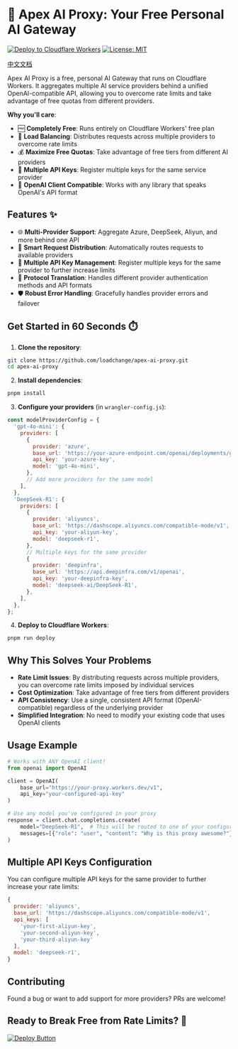 # 🚀 Apex AI Proxy: Your Free Personal AI Gateway

[![Deploy to Cloudflare Workers](https://img.shields.io/badge/Deploy%20to-CF%20Workers-%23F38020?style=for-the-badge&logo=cloudflare)](https://dash.cloudflare.com/?to=/:account/workers-and-pages)
[![License: MIT](https://img.shields.io/badge/License-MIT-yellow.svg?style=for-the-badge)](https://opensource.org/licenses/MIT)

[中文文档](README.zh-CN.md)

Apex AI Proxy is a free, personal AI Gateway that runs on Cloudflare Workers. It aggregates multiple AI service providers behind a unified OpenAI-compatible API, allowing you to overcome rate limits and take advantage of free quotas from different providers.

**Why you'll care**:
- 🆓 **Completely Free**: Runs entirely on Cloudflare Workers' free plan
- 🔄 **Load Balancing**: Distributes requests across multiple providers to overcome rate limits
- 💰 **Maximize Free Quotas**: Take advantage of free tiers from different AI providers
- 🔑 **Multiple API Keys**: Register multiple keys for the same service provider
- 🤖 **OpenAI Client Compatible**: Works with any library that speaks OpenAI's API format

## Features ✨

- 🌐 **Multi-Provider Support**: Aggregate Azure, DeepSeek, Aliyun, and more behind one API
- 🔀 **Smart Request Distribution**: Automatically routes requests to available providers
- 🔑 **Multiple API Key Management**: Register multiple keys for the same provider to further increase limits
- 🔄 **Protocol Translation**: Handles different provider authentication methods and API formats
- 🛡️ **Robust Error Handling**: Gracefully handles provider errors and failover

## Get Started in 60 Seconds ⏱️

1. **Clone the repository**:
```bash
git clone https://github.com/loadchange/apex-ai-proxy.git
cd apex-ai-proxy
```

2. **Install dependencies**:
```bash
pnpm install
```

3. **Configure your providers** (in `wrangler-config.js`):
```javascript
const modelProviderConfig = {
  'gpt-4o-mini': {
    providers: [
      {
        provider: 'azure',
        base_url: 'https://your-azure-endpoint.com/openai/deployments/gpt-4o-mini',
        api_key: 'your-azure-key',
        model: 'gpt-4o-mini',
      },
      // Add more providers for the same model
    ],
  },
  'DeepSeek-R1': {
    providers: [
      {
        provider: 'aliyuncs',
        base_url: 'https://dashscope.aliyuncs.com/compatible-mode/v1',
        api_key: 'your-aliyun-key',
        model: 'deepseek-r1',
      },
      // Multiple keys for the same provider
      {
        provider: 'deepinfra',
        base_url: 'https://api.deepinfra.com/v1/openai',
        api_key: 'your-deepinfra-key',
        model: 'deepseek-ai/DeepSeek-R1',
      },
    ],
  },
};
```

4. **Deploy to Cloudflare Workers**:
```bash
pnpm run deploy
```

## Why This Solves Your Problems

- **Rate Limit Issues**: By distributing requests across multiple providers, you can overcome rate limits imposed by individual services
- **Cost Optimization**: Take advantage of free tiers from different providers
- **API Consistency**: Use a single, consistent API format (OpenAI-compatible) regardless of the underlying provider
- **Simplified Integration**: No need to modify your existing code that uses OpenAI clients

## Usage Example

```python
# Works with ANY OpenAI client!
from openai import OpenAI

client = OpenAI(
    base_url="https://your-proxy.workers.dev/v1",
    api_key="your-configured-api-key"
)

# Use any model you've configured in your proxy
response = client.chat.completions.create(
    model="DeepSeek-R1",  # This will be routed to one of your configured providers
    messages=[{"role": "user", "content": "Why is this proxy awesome?"}]
)
```

## Multiple API Keys Configuration

You can configure multiple API keys for the same provider to further increase your rate limits:

```javascript
{
  provider: 'aliyuncs',
  base_url: 'https://dashscope.aliyuncs.com/compatible-mode/v1',
  api_keys: [
    'your-first-aliyun-key',
    'your-second-aliyun-key',
    'your-third-aliyun-key'
  ],
  model: 'deepseek-r1',
}
```

## Contributing

Found a bug or want to add support for more providers? PRs are welcome!

## Ready to Break Free from Rate Limits? 🚀

[![Deploy Button](https://img.shields.io/badge/Deploy%20Now-%E2%86%92-%23FF6A00?style=for-the-badge&logo=cloudflare)](https://dash.cloudflare.com/?to=/:account/workers-and-pages)
